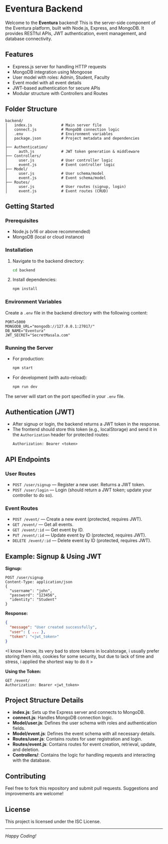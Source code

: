 # Eventura Backend

Welcome to the **Eventura** backend! This is the server-side component of the Eventura platform, built with Node.js, Express, and MongoDB. It provides RESTful APIs, JWT authentication, event management, and database connectivity.

## Features
- Express.js server for handling HTTP requests
- MongoDB integration using Mongoose
- User model with roles: Admin, Student, Faculty
- Event model with all event details
- JWT-based authentication for secure APIs
- Modular structure with Controllers and Routes

## Folder Structure
```
backend/
│   index.js             # Main server file
│   connect.js           # MongoDB connection logic
│   .env                 # Environment variables
│   package.json         # Project metadata and dependencies
│
├── Authentication/
│     auth.js            # JWT token generation & middleware
├── Controllers/
│     user.js            # User controller logic
│     event.js           # Event controller logic
├── Model/
│     user.js            # User schema/model
│     event.js           # Event schema/model
├── Routes/
│     user.js            # User routes (signup, login)
│     event.js           # Event routes (CRUD)
```

## Getting Started

### Prerequisites
- Node.js (v16 or above recommended)
- MongoDB (local or cloud instance)

### Installation
1. Navigate to the backend directory:
   ```sh
   cd backend
   ```
2. Install dependencies:
   ```sh
   npm install
   ```

### Environment Variables
Create a `.env` file in the backend directory with the following content:
```
PORT=5000
MONGODB_URL="mongodb://127.0.0.1:27017/"
DB_NAME="Eventura"
JWT_SECRET="SecretMasala.com"
```

### Running the Server
- For production:
  ```sh
  npm start
  ```
- For development (with auto-reload):
  ```sh
  npm run dev
  ```

The server will start on the port specified in your `.env` file.

## Authentication (JWT)
- After signup or login, the backend returns a JWT token in the response.
- The frontend should store this token (e.g., localStorage) and send it in the `Authorization` header for protected routes:
  ```http
  Authorization: Bearer <token>
  ```

## API Endpoints

### User Routes
- `POST /user/signup` — Register a new user. Returns a JWT token.
- `POST /user/login` — Login (should return a JWT token; update your controller to do so).

### Event Routes
- `POST /event/` — Create a new event (protected, requires JWT).
- `GET /event/` — Get all events.
- `GET /event/:id` — Get event by ID.
- `PUT /event/:id` — Update event by ID (protected, requires JWT).
- `DELETE /event/:id` — Delete event by ID (protected, requires JWT).

## Example: Signup & Using JWT
**Signup:**
```http
POST /user/signup
Content-Type: application/json
{
  "username": "john",
  "password": "123456",
  "identity": "Student"
}
```
**Response:**
```json
{
  "message": "User created successfully",
  "user": { ... },
  "token": "<jwt_token>"
}
```

<I know I know, its very bad to store tokens in localstorage, i usually prefer storing them into, cookies for some security, but due to lack of time and stress, i applied the shortest way to do it >


**Using the Token:**
```http
GET /event/
Authorization: Bearer <jwt_token>
```

## Project Structure Details
- **index.js**: Sets up the Express server and connects to MongoDB.
- **connect.js**: Handles MongoDB connection logic.
- **Model/user.js**: Defines the user schema with roles and authentication fields.
- **Model/event.js**: Defines the event schema with all necessary details.
- **Routes/user.js**: Contains routes for user registration and login.
- **Routes/event.js**: Contains routes for event creation, retrieval, update, and deletion.
- **Controllers/**: Contains the logic for handling requests and interacting with the database.

## Contributing
Feel free to fork this repository and submit pull requests. Suggestions and improvements are welcome!

## License
This project is licensed under the ISC License.

---
*Happy Coding!*
